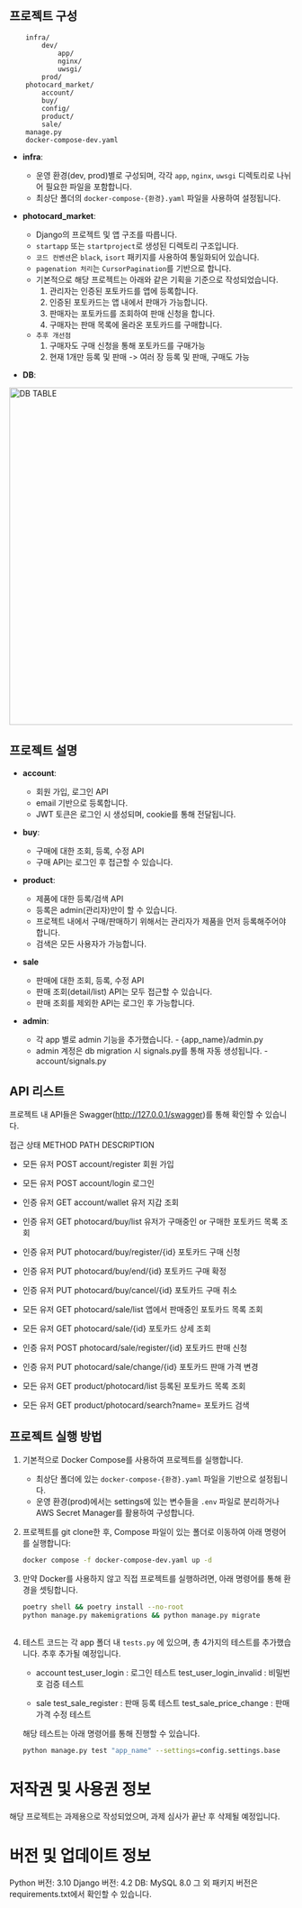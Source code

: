 ## 프로젝트 구성
        infra/
            dev/
                app/
                nginx/
                uwsgi/
            prod/
        photocard_market/
            account/
            buy/
            config/
            product/
            sale/
        manage.py
        docker-compose-dev.yaml

- **infra**:
  - 운영 환경(dev, prod)별로 구성되며, 각각 `app`, `nginx`, `uwsgi` 디렉토리로 나뉘어 필요한 파일을 포함합니다.
  - 최상단 폴더의 `docker-compose-{환경}.yaml` 파일을 사용하여 설정됩니다.

- **photocard_market**:
  - Django의 프로젝트 및 앱 구조를 따릅니다.
  - `startapp` 또는 `startproject`로 생성된 디렉토리 구조입니다.
  - `코드 컨벤션`은 `black`, `isort` 패키지를 사용하여 통일화되어 있습니다.
  - `pagenation 처리`는 `CursorPagination`를 기반으로 합니다.
  - 기본적으로 해당 프로젝트는 아래와 같은 기획을 기준으로 작성되었습니다.
    1. 관리자는 인증된 포토카드를 앱에 등록합니다.
    2. 인증된 포토카드는 앱 내에서 판매가 가능합니다.
    3. 판매자는 포토카드를 조회하여 판매 신청을 합니다.
    4. 구매자는 판매 목록에 올라온 포토카드를 구매합니다.
  - `추후 개선점`
    1. 구매자도 구매 신청을 통해 포토카드를 구매가능
    2. 현재 1개만 등록 및 판매 -> 여러 장 등록 및 판매, 구매도 가능

- **DB**:
<img width="599" alt="DB TABLE" src="https://github.com/user-attachments/assets/1dbef145-0142-4198-a7c1-0ada2994a8f5">

## 프로젝트 설명

- **account**:
  - 회원 가입, 로그인 API
  - email 기반으로 등록합니다.
  - JWT 토큰은 로그인 시 생성되며, cookie를 통해 전달됩니다.

- **buy**:
  - 구매에 대한 조회, 등록, 수정 API
  - 구매 API는 로그인 후 접근할 수 있습니다.

- **product**:
  - 제품에 대한 등록/검색 API
  - 등록은 admin(관리자)만이 할 수 있습니다.
  - 프로젝트 내에서 구매/판매하기 위해서는 관리자가 제품을 먼저 등록해주어야 합니다.
  - 검색은 모든 사용자가 가능합니다.

- **sale**
  - 판매에 대한 조회, 등록, 수정 API
  - 판매 조회(detail/list) API는 모두 접근할 수 있습니다.
  - 판매 조회를 제외한 API는 로그인 후 가능합니다.

- **admin**:
  - 각 app 별로 admin 기능을 추가했습니다. - {app_name}/admin.py
  - admin 계정은 db migration 시 signals.py를 통해 자동 생성됩니다. - account/signals.py

## API 리스트
프로젝트 내 API들은 Swagger(<http://127.0.0.1/swagger>)를 통해 확인할 수 있습니다.

  접근 상태  METHOD       PATH                    DESCRIPTION
- 모든 유저   POST  account/register                회원 가입
- 모든 유저   POST  account/login                   로그인   
- 인증 유저   GET   account/wallet                  유저 지갑 조회 

- 인증 유저   GET   photocard/buy/list              유저가 구매중인 or 구매한 포토카드 목록 조회
- 인증 유저   PUT   photocard/buy/register/{id}     포토카드 구매 신청
- 인증 유저   PUT   photocard/buy/end/{id}          포토카드 구매 확정
- 인증 유저   PUT   photocard/buy/cancel/{id}       포토카드 구매 취소

- 모든 유저   GET   photocard/sale/list             앱에서 판매중인 포토카드 목록 조회
- 모든 유저   GET   photocard/sale/{id}             포토카드 상세 조회
- 인증 유저   POST  photocard/sale/register/{id}    포토카드 판매 신청
- 인증 유저   PUT   photocard/sale/change/{id}      포토카드 판매 가격 변경

- 모든 유저   GET   product/photocard/list          등록된 포토카드 목록 조회
- 모든 유저   GET   product/photocard/search?name=  포토카드 검색

## 프로젝트 실행 방법

1. 기본적으로 Docker Compose를 사용하여 프로젝트를 실행합니다.
   - 최상단 폴더에 있는 `docker-compose-{환경}.yaml` 파일을 기반으로 설정됩니다.
   - 운영 환경(prod)에서는 settings에 있는 변수들을 `.env` 파일로 분리하거나 AWS Secret Manager를 활용하여 구성합니다.

2. 프로젝트를 git clone한 후, Compose 파일이 있는 폴더로 이동하여 아래 명령어를 실행합니다:
   ```sh
   docker compose -f docker-compose-dev.yaml up -d
   
3. 만약 Docker를 사용하지 않고 직접 프로젝트를 실행하려면, 아래 명령어를 통해 환경을 셋팅합니다.
    ```sh
    poetry shell && poetry install --no-root
    python manage.py makemigrations && python manage.py migrate
  
4. 테스트 코드는 각 app 폴더 내 `tests.py` 에 있으며, 
    총 4가지의 테스트를 추가했습니다. 추후 추가될 예정입니다.

    - account
      test_user_login           : 로그인 테스트
      test_user_login_invalid   : 비밀번호 검증 테스트

    - sale
      test_sale_register        : 판매 등록 테스트
      test_sale_price_change    : 판매 가격 수정 테스트

    해당 테스트는 아래 명령어를 통해 진행할 수 있습니다.
    ```sh
    python manage.py test "app_name" --settings=config.settings.base

# 저작권 및 사용권 정보
해당 프로젝트는 과제용으로 작성되었으며, 과제 심사가 끝난 후 삭제될 예정입니다.

# 버전 및 업데이트 정보
Python 버전: 3.10
Django 버전: 4.2
DB: MySQL 8.0
그 외 패키지 버전은 requirements.txt에서 확인할 수 있습니다.
